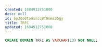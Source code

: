 ```yaml
---
created: 1684912751000
desc: null
id: 6p3do0toasncq8f9mmsb5gy
title: TRFC
updated: 1684912751000
---
```


```sql
CREATE DOMAIN TRFC AS VARCHAR(13) NOT NULL;
```